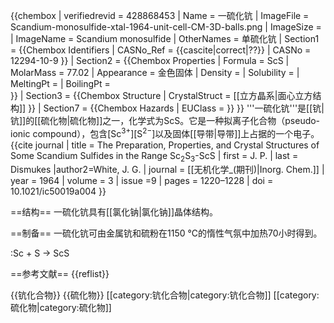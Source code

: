 {{chembox
| verifiedrevid = 428868453
|   Name = 一硫化钪
|   ImageFile = Scandium-monosulfide-xtal-1964-unit-cell-CM-3D-balls.png
| ImageSize = 
|   ImageName = Scandium monosulfide
|   OtherNames = 单硫化钪
| Section1 = {{Chembox Identifiers
|   CASNo_Ref = {{cascite|correct|??}}
| CASNo = 12294-10-9
  }}
| Section2 = {{Chembox Properties
|  Formula = ScS
|  MolarMass = 77.02
|   Appearance = 金色固体<ref name="Dismukes&White" />
|   Density = 
|   Solubility = 
|   MeltingPt = 
|   BoilingPt =  
  }}
| Section3 = {{Chembox Structure
|   CrystalStruct = [[立方晶系|面心立方结构]]
  }}
| Section7 = {{Chembox Hazards
|   EUClass =
  }}
}}
'''一硫化钪'''是[[钪|钪]]的[[硫化物|硫化物]]之一，化学式为ScS。它是一种拟离子化合物（pseudo-ionic compound），包含[Sc<sup>3+</sup>][S<sup>2−</sup>]以及固体[[导带|导带]]上占据的一个电子。<ref name="Dismukes&White">{{cite journal | title = The Preparation, Properties, and Crystal Structures of Some Scandium Sulfides in the Range Sc<sub>2</sub>S<sub>3</sub>-ScS | first = J. P. | last = Dismukes |author2=White, J. G.  | journal = [[无机化学_(期刊)|Inorg. Chem.]] | year = 1964 | volume = 3  | issue =9 | pages = 1220–1228 | doi = 10.1021/ic50019a004 }}</ref>

==结构==
一硫化钪具有[[氯化钠|氯化钠]]晶体结构。<ref name="Dismukes&White" />

==制备==
一硫化钪可由金属钪和硫粉在1150 °C的惰性气氛中加热70小时得到。<ref name="Dismukes&White" />

:Sc + S → ScS

==参考文献==
{{reflist}}

{{钪化合物}}
{{硫化物}}
[[category:钪化合物|category:钪化合物]]
[[category:硫化物|category:硫化物]]